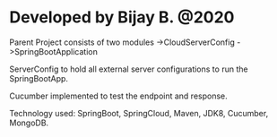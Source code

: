 # Developed by Bijay B. @2020

Parent Project consists of two modules
->CloudServerConfig
->SpringBootApplication

ServerConfig to hold all external server configurations to run the SpringBootApp.

Cucumber implemented to test the endpoint and response.

Technology used: SpringBoot, SpringCloud, Maven, JDK8, Cucumber, MongoDB.
